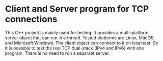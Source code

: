 # Client and Server program for TCP connections
This C++ project is mainly used for testing. It provides a multi-platform server object that can run in a thread. Tested platforms are Linux, MacOS and Microsoft Windows. The client object can connect to it on localhost. So it is possible to test the real TCP dual-stack (IPv4 and IPv6) with one program. There is no need to run a separate server.
